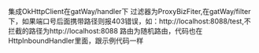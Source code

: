 集成OkHttpClient在gatWay/handler下
过滤器为ProxyBizFiter,在gatWay/filter下，如果端口号后面携带路径则报403错误，如：http://localhost:8088/test,不拦截的路径为http://localhost:8088
路由为随机路由，代码也在HttpInboundHandler里面，跟示例代码一样